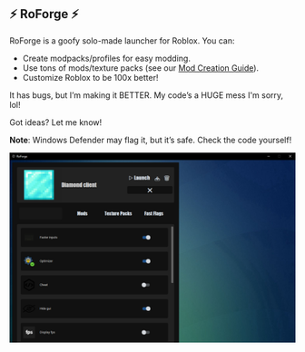 ## ⚡ RoForge ⚡

RoForge is a goofy solo-made launcher for Roblox. You can:
- Create modpacks/profiles for easy modding.
- Use tons of mods/texture packs (see our [Mod Creation Guide](https://github.com/UniversalShift/RoForge/wiki/Mod-Creation)).
- Customize Roblox to be 100x better!

It has bugs, but I’m making it BETTER. My code’s a HUGE mess I'm sorry, lol!

Got ideas? Let me know!

**Note**: Windows Defender may flag it, but it’s safe. Check the code yourself!


![RoForge Screenshot](https://raw.githubusercontent.com/UniversalShift/RoForge/refs/heads/main/RoForgeIMG.png)
